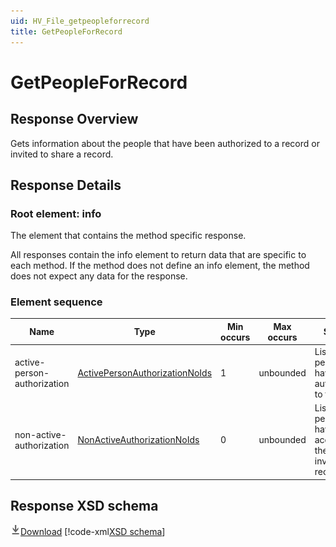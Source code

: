 ```yaml
---
uid: HV_File_getpeopleforrecord
title: GetPeopleForRecord
---
```


# GetPeopleForRecord

## Response Overview

Gets information about the people that have been authorized to a record or invited to share a record.

## Response Details

<a name='info'></a>

### Root element: info

The element that contains the method specific response.

All responses contain the info element to return data that are specific to each method. If the method does not define an info element, the method does not expect any data for the response.

### Element sequence

Name|Type|Min occurs|Max occurs|Summary|Remarks
---|---|---|---|---|---
active-person-authorization|[ActivePersonAuthorizationNoIds](xref:HV_File_record#ActivePersonAuthorizationNoIds)|1|unbounded|List of persons that have authorizations to the record.|
non-active-authorization|[NonActiveAuthorizationNoIds](xref:HV_File_record#NonActiveAuthorizationNoIds)|0|unbounded|List of persons that have not accepted their sharing invites to the record.|

## Response XSD schema
[![Download](/healthvault/images/download.png)Download](../xsd/response-getpeopleforrecord.xsd)
[!code-xml[XSD schema](../xsd/response-getpeopleforrecord.xsd)]
